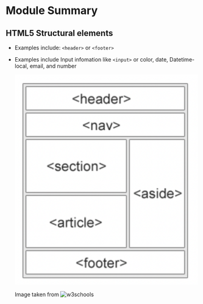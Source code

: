 # Module Summary

## HTML5 Structural elements

* Examples include: ```<header>``` or ```<footer>```
* Examples include Input infomation like ```<input>``` or color, date, Datetime-local, email, and number

  ![semantic-elements](/assets/semantic-elements.png)

  Image taken from ![w3schools](https://www.w3schools.com/html/html5_semantic_elements.asp)
